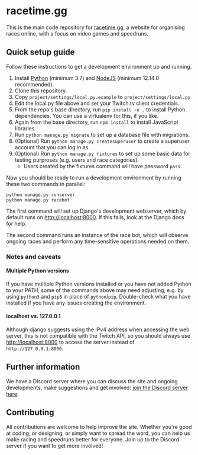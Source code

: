 # racetime.gg

This is the main code repository for [racetime.gg](https://racetime.gg), a
website for organising races online, with a focus on video games and speedruns.

## Quick setup guide

Follow these instructions to get a development environment up and running.

1. Install [Python](https://www.python.org/) (minimum 3.7) and
   [NodeJS](https://nodejs.org/en/) (minimum 12.14.0 recommended).
1. Clone this repository.
1. Copy `project/settings/local.py.example` to `project/settings/local.py`
1. Edit the local.py file above and set your Twitch.tv client credentials.
1. From the repo's base directory, run `pip install -e .` to install Python
   dependencies. You can use a virtualenv for this, if you like.
1. Again from the base directory, run `npm install` to install JavaScript
   libraries.
1. Run `python manage.py migrate` to set up a database file with migrations.
1. (Optional) Run `python manage.py createsuperuser` to create a superuser
   account that you can log in as.
1. (Optional) Run `python manage.py fixtures` to set up some basic data for
   testing purproses (e.g. users and race categories).
   * Users created by the fixtures command will have password `pass`.

Now you should be ready to run a development environment by running these two
commands in parallel:

```
python manage.py runserver
python manage.py racebot
```

The first command will set up Django's development webserver, which by default
runs on [http://localhost:8000](http://localhost:8000). If this fails, look at
the Django docs for help.

The second command runs an instance of the race bot, which will observe ongoing
races and perform any time-sensitive operations needed on them.

### Notes and caveats

#### Multiple Python versions

If you have multiple Python versions installed or you have not added Python to
your PATH, some of the commands above may need adjusting, e.g. by using
`python3` and `pip3` in place of `python`/`pip`. Double-check what you have
installed if you have any issues creating the environment.

#### localhost vs. 127.0.0.1

Although django suggests using the IPv4 address when accessing the web server,
this is not compatible with the Twitch API, so you should always use
[http://localhost:8000](http://localhost:8000) to access the server instead of
`http://127.0.0.1:8000`.

## Further information

We have a Discord server where you can discuss the site and ongoing
developments, make suggestions and get involved:
[join the Discord server here](https://discord.gg/65cvHG3).

## Contributing

All contributions are welcome to help improve the site. Whether you're good at
coding, or designing, or simply want to spread the word, you can help us make
racing and speedruns better for everyone. Join up to the Discord server if you
want to get more involved!
